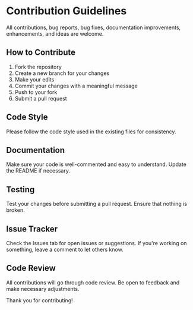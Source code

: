 # Contribution Guidelines

All contributions, bug reports, bug fixes, documentation improvements, enhancements, and ideas are welcome.

## How to Contribute

1. Fork the repository
2. Create a new branch for your changes
3. Make your edits
4. Commit your changes with a meaningful message
5. Push to your fork
6. Submit a pull request

## Code Style
Please follow the code style used in the existing files for consistency.

## Documentation
Make sure your code is well-commented and easy to understand. Update the README if necessary.

## Testing
Test your changes before submitting a pull request. Ensure that nothing is broken.

## Issue Tracker
Check the Issues tab for open issues or suggestions. If you're working on something, leave a comment to let others know.

## Code Review
All contributions will go through code review. Be open to feedback and make necessary adjustments.

Thank you for contributing!

